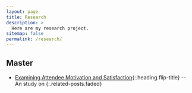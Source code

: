 ```yaml
---
layout: page
title: Research
description: >
  Here are my research project.
sitemap: false
permalink: /research/
---
```


## Master
* [Examining Attendee Motivation and Satisfaction]{:.heading.flip-title} -- An study on 
{:.related-posts.faded}

[Examining Attendee Motivation and Satisfaction]: ../research/2023-12-01-Immersive/
